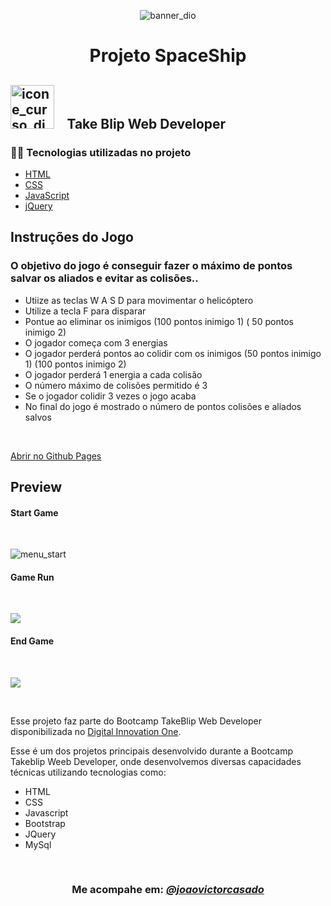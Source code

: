 <p align="center">
<img src="https://user-images.githubusercontent.com/71366644/160241053-56687745-bbfd-4b0a-8642-3c9471960108.png" alt="banner_dio">
</p>



<!--About session-->
<h1 align="center">Projeto SpaceShip</h1>




<div>
    <h2> <img style="width:70px" src="https://user-images.githubusercontent.com/71366644/160241052-3726ce4a-2c32-462e-bf0c-4b28599fa46f.png" alt="icone_curso_dio" "> &ensp; Take Blip Web Developer</h2>
</div>
  

  

<h3>👨‍💻 Tecnologias utilizadas no projeto</h3>

- [HTML](https://www.w3schools.com/html/)
- [CSS](https://developer.mozilla.org/pt-BR/docs/Web/CSS)
- [JavaScript](https://developer.mozilla.org/en-US/docs/Web/JavaScript)
- [jQuery](https://jquery.com/) <br>
        

<h2> Instruções do Jogo </h2>

<h3> O objetivo do jogo é conseguir fazer o máximo de pontos salvar os aliados e evitar as colisões.. </h3>
        
<p> 
        
- Utiize as teclas W A S D para movimentar o helicóptero
- Utilize a tecla F para disparar
- Pontue ao eliminar os inimigos (100 pontos inimigo 1) ( 50 pontos inimigo 2) 
- O jogador começa com 3 energias
- O jogador perderá pontos ao colidir com os inimigos (50 pontos inimigo 1) (100 pontos inimigo 2)
- O jogador perderá 1 energia a cada colisão      
- O número máximo de colisões permitido é 3
- Se o jogador colidir 3 vezes o jogo acaba
- No final do jogo é mostrado o número de pontos colisões e aliados salvos

        
</p>
        


<br>



 [Abrir no Github Pages](https://joaovictorcasado.github.io/projectSpaceShip/)

<h2> Preview </h2>

<!--Aqui irá uma previa do jogo em execução.. -->
      
      
<h4> Start Game </h4> <br>

      
<p> <img src="https://user-images.githubusercontent.com/71366644/160243858-861d536b-aa79-4548-ba68-7b592ac10729.jpg" alt = "menu_start" > </p>
      
<h4> Game Run </h4> <br>
      
<p> <img src="https://user-images.githubusercontent.com/71366644/160244815-fd055c04-9d46-44f5-aca0-eec27bae3379.jpg">  </p>    
      

<h4> End Game </h4> <br>
      
<p> <img src="https://user-images.githubusercontent.com/71366644/160244890-791bc229-5b61-4ebd-8d2e-8ae4590ed3a8.jpg">  </p>    
      
      

<br>
        
        

Esse projeto faz parte do Bootcamp TakeBlip Web Developer disponibilizada no [Digital Innovation One](https://digitalinnovation.one/).

Esse é um dos projetos principais desenvolvido durante a Bootcamp Takeblip Weeb Developer, onde  desenvolvemos diversas capacidades técnicas utilizando  tecnologias como:


- HTML 
- CSS 
- Javascript 
- Bootstrap 
- JQuery 
- MySql 



<!--Bottom session-->
<br><h3 align=center>Me acompahe em: <a target="_blank" href="https://www.linkedin.com/in/joaovictorcasado/" > <em> @joaovictorcasado </em> </a></h3>
